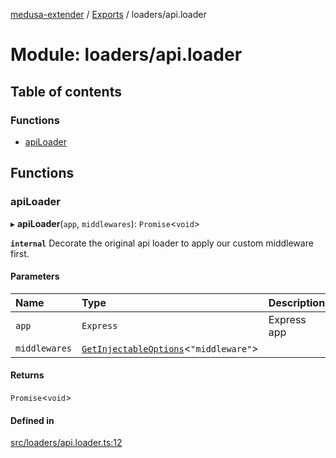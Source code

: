 [medusa-extender](../README.md) / [Exports](../modules.md) / loaders/api.loader

# Module: loaders/api.loader

## Table of contents

### Functions

- [apiLoader](loaders_api_loader.md#apiloader)

## Functions

### apiLoader

▸ **apiLoader**(`app`, `middlewares`): `Promise`<`void`\>

**`internal`**
Decorate the original api loader to apply our custom middleware first.

#### Parameters

| Name | Type | Description |
| :------ | :------ | :------ |
| `app` | `Express` | Express app |
| `middlewares` | [`GetInjectableOptions`](types.md#getinjectableoptions)<``"middleware"``\> |  |

#### Returns

`Promise`<`void`\>

#### Defined in

[src/loaders/api.loader.ts:12](https://github.com/adrien2p/medusa-extender/blob/0490090/src/loaders/api.loader.ts#L12)
